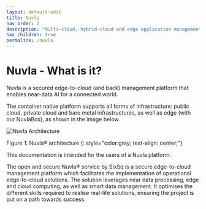 ```yaml
---
layout: default-edit
title: Nuvla
nav_order: 2
description: "Multi-cloud, hybrid-cloud and edge application management service"
has_children: true
permalink: /nuvla
---
```


# Nuvla - What is it?

Nuvla is a secured edge-to-cloud (and back) management platform that enables near-data AI for a connected world.

The container native platform supports all forms of infrastructure: public cloud, private cloud and bare metal infrastructures, as well as edge (with our NuvlaBox), as shown in the image below.

![Nuvla Architecture](/docs/assets/nuvla-architecture.png)

Figure 1: Nuvla® architecture
{: style="color:gray; text-align: center;"}

This documentation is intended for the users of a Nuvla platform.

The open and secure Nuvla® service by SixSq is a secure edge-to-cloud management platform which facilitates the implementation of operational edge-to-cloud solutions. The solution leverages near data processing, edge and cloud computing, as well as smart data management. It optimises the different skills required to realise real-life solutions, ensuring the project is put on a path towards success.

